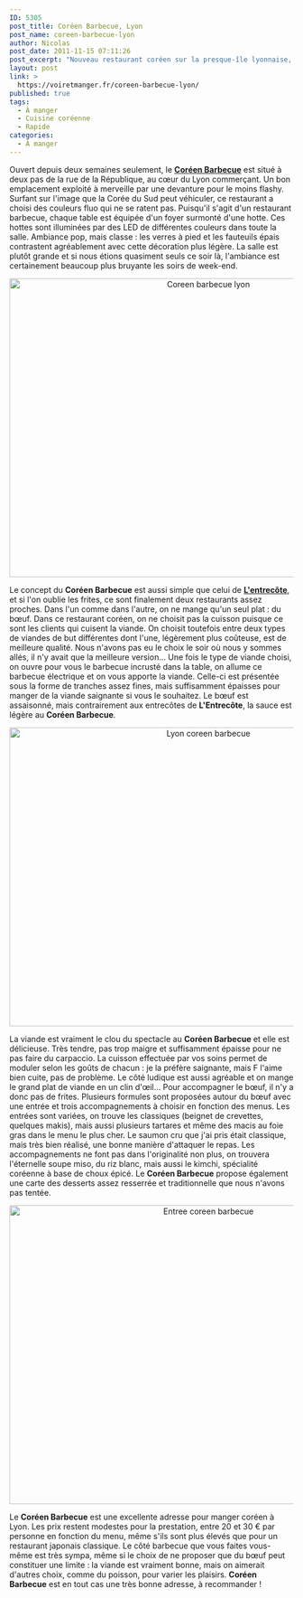 ```yaml
---
ID: 5305
post_title: Coréen Barbecue, Lyon
post_name: coreen-barbecue-lyon
author: Nicolas
post_date: 2011-11-15 07:11:26
post_excerpt: "Nouveau restaurant coréen sur la presque-île lyonnaise, Coreen Barbecue propose une formule très simple, mais aussi très efficace, autour d'un barbecue de bœuf. C'est très bon et sympa : à essayer !"
layout: post
link: >
  https://voiretmanger.fr/coreen-barbecue-lyon/
published: true
tags:
  - À manger
  - Cuisine coréenne
  - Rapide
categories:
  - À manger
---
```

<p>Ouvert depuis deux semaines seulement, le <strong><a href="http://www.coreenbarbecue.com">Coréen Barbecue</a></strong> est situé à deux pas de la rue de la République, au cœur du Lyon commerçant. Un bon emplacement exploité à merveille par une devanture pour le moins flashy. Surfant sur l'image que la Corée du Sud peut véhiculer, ce restaurant a choisi des couleurs fluo qui ne se ratent pas. Puisqu'il s'agit d'un restaurant barbecue, chaque table est équipée d'un foyer surmonté d'une hotte. Ces hottes sont illuminées par des LED de différentes couleurs dans toute la salle. Ambiance pop, mais classe : les verres à pied et les fauteuils épais contrastent agréablement avec cette décoration plus légère. La salle est plutôt grande et si nous étions quasiment seuls ce soir là, l'ambiance est certainement beaucoup plus bruyante les soirs de week-end.</p>

<div style="text-align: center;"><img class="aligncenter" style="border-style: initial; border-color: initial; border-width: 0px;" src="https://voiretmanger.fr/wp-content/uploads/2011/11/coreen-barbecue-lyon.jpg" alt="Coreen barbecue lyon" width="690" height="529" border="0" /></div>
<p>Le concept du <strong>Coréen Barbecue</strong> est aussi simple que celui de <strong><a href="https://voiretmanger.fr/2011/10/09/entrecote-lyon/">L'entrecôte</a></strong>, et si l'on oublie les frites, ce sont finalement deux restaurants assez proches. Dans l'un comme dans l'autre, on ne mange qu'un seul plat : du bœuf. Dans ce restaurant coréen, on ne choisit pas la cuisson puisque ce sont les clients qui cuisent la viande. On choisit toutefois entre deux types de viandes de but différentes dont l'une, légèrement plus coûteuse, est de meilleure qualité. Nous n'avons pas eu le choix le soir où nous y sommes allés, il n'y avait que la meilleure version… Une fois le type de viande choisi, on ouvre pour vous le barbecue incrusté dans la table, on allume ce barbecue électrique et on vous apporte la viande. Celle-ci est présentée sous la forme de tranches assez fines, mais suffisamment épaisses pour manger de la viande saignante si vous le souhaitez. Le bœuf est assaisonné, mais contrairement aux entrecôtes de <strong>L'Entrecôte</strong>, la sauce est légère au <strong>Coréen Barbecue</strong>.</p>

<div style="text-align: center;"><img class="aligncenter" style="border-style: initial; border-color: initial; border-width: 0px;" src="https://voiretmanger.fr/wp-content/uploads/2011/11/lyon-coreen-barbecue.jpg" alt="Lyon coreen barbecue" width="690" height="529" border="0" /></div>
<p>La viande est vraiment le clou du spectacle au <strong>Coréen Barbecue</strong> et elle est délicieuse. Très tendre, pas trop maigre et suffisamment épaisse pour ne pas faire du carpaccio. La cuisson effectuée par vos soins permet de moduler selon les goûts de chacun : je la préfère saignante, mais F l'aime bien cuite, pas de problème. Le côté ludique est aussi agréable et on mange le grand plat de viande en un clin d'œil… Pour accompagner le bœuf, il n'y a donc pas de frites. Plusieurs formules sont proposées autour du bœuf avec une entrée et trois accompagnements à choisir en fonction des menus. Les entrées sont variées, on trouve les classiques (beignet de crevettes, quelques makis), mais aussi plusieurs tartares et même des macis au foie gras dans le menu le plus cher. Le saumon cru que j'ai pris était classique, mais très bien réalisé, une bonne manière d'attaquer le repas. Les accompagnements ne font pas dans l'originalité non plus, on trouvera l'éternelle soupe miso, du riz blanc, mais aussi le kimchi, spécialité coréenne à base de choux épicé. Le <strong>Coréen Barbecue</strong> propose également une carte des desserts assez resserrée et traditionnelle que nous n'avons pas tentée.</p>

<div style="text-align: center;"><img class="aligncenter" style="border-style: initial; border-color: initial; border-width: 0px;" src="https://voiretmanger.fr/wp-content/uploads/2011/11/entree-coreen-barbecue.jpg" alt="Entree coreen barbecue" width="690" height="529" border="0" /></div>
<p>Le <strong>Coréen Barbecue</strong> est une excellente adresse pour manger coréen à Lyon. Les prix restent modestes pour la prestation, entre 20 et 30 € par personne en fonction du menu, même s'ils sont plus élevés que pour un restaurant japonais classique. Le côté barbecue que vous faites vous-même est très sympa, même si le choix de ne proposer que du bœuf peut constituer une limite : la viande est vraiment bonne, mais on aimerait d'autres choix, comme du poisson, pour varier les plaisirs. <strong>Coréen Barbecue</strong> est en tout cas une très bonne adresse, à recommander !</p>